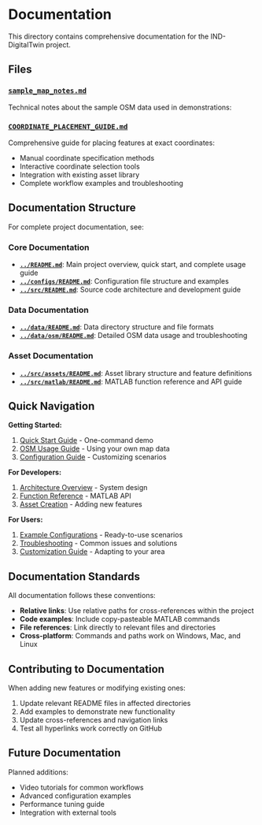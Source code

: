 # Documentation

This directory contains comprehensive documentation for the IND-DigitalTwin project.

## Files

### [`sample_map_notes.md`](./sample_map_notes.md)
Technical notes about the sample OSM data used in demonstrations:

### [`COORDINATE_PLACEMENT_GUIDE.md`](./COORDINATE_PLACEMENT_GUIDE.md)
Comprehensive guide for placing features at exact coordinates:
- Manual coordinate specification methods
- Interactive coordinate selection tools
- Integration with existing asset library
- Complete workflow examples and troubleshooting

## Documentation Structure

For complete project documentation, see:

### Core Documentation
- **[`../README.md`](../README.md)**: Main project overview, quick start, and complete usage guide
- **[`../configs/README.md`](../configs/README.md)**: Configuration file structure and examples
- **[`../src/README.md`](../src/README.md)**: Source code architecture and development guide

### Data Documentation  
- **[`../data/README.md`](../data/README.md)**: Data directory structure and file formats
- **[`../data/osm/README.md`](../data/osm/README.md)**: Detailed OSM data usage and troubleshooting

### Asset Documentation
- **[`../src/assets/README.md`](../src/assets/README.md)**: Asset library structure and feature definitions
- **[`../src/matlab/README.md`](../src/matlab/README.md)**: MATLAB function reference and API guide

## Quick Navigation

**Getting Started:**
1. [Quick Start Guide](../README.md#quick-start) - One-command demo
2. [OSM Usage Guide](../data/osm/README.md#adding-your-own-osm-data) - Using your own map data
3. [Configuration Guide](../configs/README.md#creating-new-configurations) - Customizing scenarios

**For Developers:**
1. [Architecture Overview](../src/README.md#architecture-overview) - System design
2. [Function Reference](../src/matlab/README.md#core-functions) - MATLAB API
3. [Asset Creation](../src/assets/README.md#creating-new-assets) - Adding new features

**For Users:**
1. [Example Configurations](../configs/examples/README.md) - Ready-to-use scenarios
2. [Troubleshooting](../README.md#troubleshooting-osm-data) - Common issues and solutions
3. [Customization Guide](../README.md#using--swapping-an-osm-file) - Adapting to your area

## Documentation Standards

All documentation follows these conventions:
- **Relative links**: Use relative paths for cross-references within the project
- **Code examples**: Include copy-pasteable MATLAB commands
- **File references**: Link directly to relevant files and directories
- **Cross-platform**: Commands and paths work on Windows, Mac, and Linux

## Contributing to Documentation

When adding new features or modifying existing ones:
1. Update relevant README files in affected directories
2. Add examples to demonstrate new functionality
3. Update cross-references and navigation links
4. Test all hyperlinks work correctly on GitHub

## Future Documentation

Planned additions:
- Video tutorials for common workflows
- Advanced configuration examples
- Performance tuning guide
- Integration with external tools